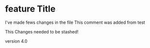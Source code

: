 # feature Title

I've made fews changes in the file 
This comment was added from test

This Changes needed to be stashed!

version 4.0
